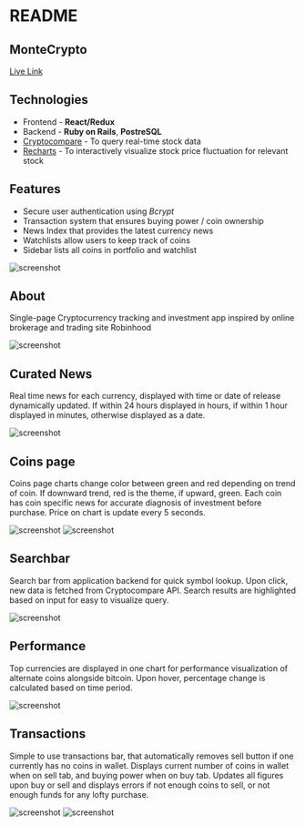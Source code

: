# README

## MonteCrypto
[Live Link](https://montecrypto.herokuapp.com)



## Technologies
 * Frontend - **React/Redux**
 * Backend - **Ruby on Rails**, **PostreSQL**
 * [Cryptocompare](https://cryptocompare.com) - To query real-time stock data
 * [Recharts](http://recharts.org/en-US) - To interactively visualize stock price fluctuation for relevant stock

 ## Features
 * Secure user authentication using *Bcrypt*
 * Transaction system that ensures buying power / coin ownership
 * News Index that provides the latest currency news
 * Watchlists allow users to keep track of coins
 * Sidebar lists all coins in portfolio and watchlist

![screenshot](screenshot1.png)

## About
 Single-page Cryptocurrency tracking and investment app inspired by online brokerage and trading site Robinhood


![screenshot](screenshot2.png)

## Curated News

Real time news for each currency, displayed with time or date of release dynamically updated. If within 24 hours displayed in hours, if within 1 hour displayed in minutes, otherwise displayed as a date.

![screenshot](screenshot3.png)

## Coins page

Coins page charts change color between green and red depending on trend of coin. If downward trend, red is the theme, if upward, green. Each coin has coin specific news for accurate diagnosis of investment before purchase. Price on chart is update every 5 seconds.



![screenshot](screenshot4.png)
![screenshot](screenshot5.png)



## Searchbar

Search bar from application backend for quick symbol lookup. Upon click, new data is fetched from Cryptocompare API. Search results are highlighted based on input for easy to visualize query.

![screenshot](screenshot6.png)


## Performance

Top currencies are displayed in one chart for performance visualization of alternate coins alongside bitcoin. Upon hover, percentage change is calculated based on time period.

![screenshot](screenshot7.png)


## Transactions
Simple to use transactions bar, that automatically removes sell button if one currently has no coins in wallet. Displays current number of coins in wallet when on sell tab, and buying power when on buy tab. Updates all figures upon buy or sell and displays errors if not enough coins to sell, or not enough funds for any lofty purchase.

![screenshot](screenshot8.png) ![screenshot](screenshot9.png)
